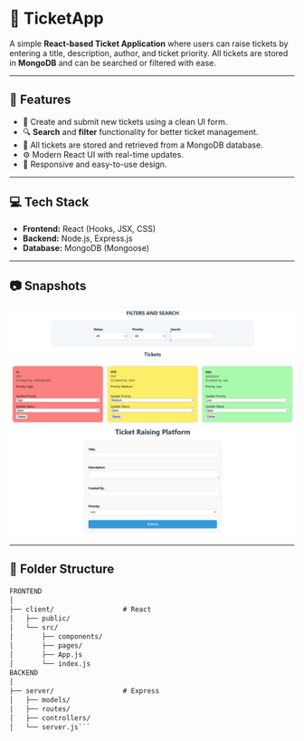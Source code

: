 # 🎫 TicketApp

A simple **React-based Ticket Application** where users can raise tickets by entering a title, description, author, and ticket priority. All tickets are stored in **MongoDB** and can be searched or filtered with ease.

---

## 📌 Features

- 📝 Create and submit new tickets using a clean UI form.
- 🔍 **Search** and **filter** functionality for better ticket management.
- 📂 All tickets are stored and retrieved from a MongoDB database.
- ⚙️ Modern React UI with real-time updates.
- 📱 Responsive and easy-to-use design.

---

## 💻 Tech Stack

- **Frontend:** React (Hooks, JSX, CSS)
- **Backend:** Node.js, Express.js
- **Database:** MongoDB (Mongoose)
---

## 📷 Snapshots

 ![Home Page Snapshot](https://github.com/Vijayshreekrishna/TicketApp/blob/8cbfa1b1f045e0dcd5773660534e97e0c4377355/Screenshot%202025-06-19%20225750.png)  
 ![Ticket Display Page](https://github.com/Vijayshreekrishna/TicketApp/blob/8cbfa1b1f045e0dcd5773660534e97e0c4377355/Screenshot%202025-06-19%20225733.png)

---

## 📁 Folder Structure
```project-root/
FRONTEND
│
├── client/                 # React 
│   ├── public/
│   └── src/
│       ├── components/
│       ├── pages/
│       ├── App.js
│       └── index.js
BACKEND
│
├── server/                 # Express 
│   ├── models/
│   ├── routes/
│   ├── controllers/
│   └── server.js```
